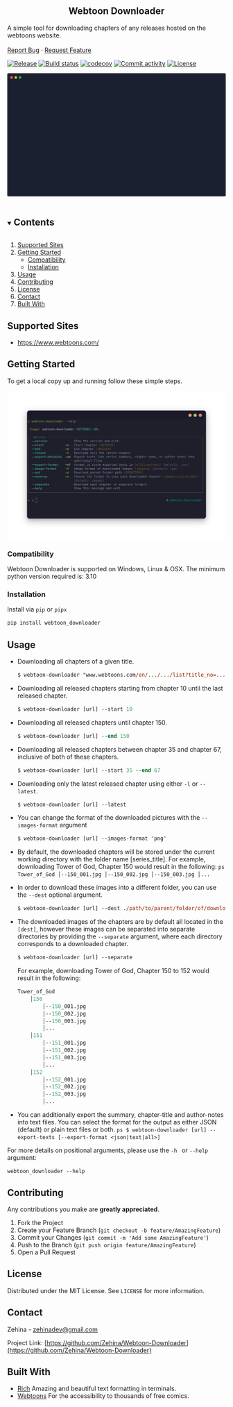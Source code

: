 <!-- PROJECT LOGO -->
<br />
<p align="center">

  <h2 align="center">Webtoon Downloader</h2>

  <p align="cen">
    A simple tool for downloading chapters of any releases hosted on the webtoons website.
    <br />
    <br />
    <a href="https://github.com/Zehina/Webtoon-Downloader/issues">Report Bug</a>
    ·
    <a href="https://github.com/Zehina/Webtoon-Downloader/issues">Request Feature</a>
  </p>
</p>

[![Release](https://img.shields.io/github/v/release/Zehina/webtoon-downloader)](https://img.shields.io/github/v/release/Zehina/webtoon-downloader)
[![Build status](https://img.shields.io/github/actions/workflow/status/Zehina/webtoon-downloader/main.yml?branch=main)](https://github.com/Zehina/webtoon-downloader/actions/workflows/main.yml?query=branch%3Amain)
[![codecov](https://codecov.io/gh/Zehina/webtoon-downloader/branch/main/graph/badge.svg)](https://codecov.io/gh/Zehina/webtoon-downloader)
[![Commit activity](https://img.shields.io/github/commit-activity/m/Zehina/webtoon-downloader)](https://img.shields.io/github/commit-activity/m/Zehina/webtoon-downloader)
[![License](https://img.shields.io/github/license/Zehina/webtoon-downloader)](https://img.shields.io/github/license/Zehina/webtoon-downloader)

<p align="center">
  <img src="https://raw.githubusercontent.com/Zehina/Webtoon-Downloader/da001b7f9198a842610e09d3e45a31b0f5e0b9e9/docs/imgs/demo.svg">
</p>

<!-- TABLE OF CONTENTS -->
<details open="open">
  <summary><h2 style="display: inline-block">Contents</h2></summary>
  <ol>
    <li><a href="#supported-sites">Supported Sites</a></li>
    <li>
      <a href="#getting-started">Getting Started</a>
      <ul>
        <li><a href="#compatibility">Compatibility</a></li>
        <li><a href="#installation">Installation</a></li>
      </ul>
    </li>
    <li><a href="#usage">Usage</a></li>
    <li><a href="#contributing">Contributing</a></li>
    <li><a href="#license">License</a></li>
    <li><a href="#contact">Contact</a></li>
    <li><a href="#built-with">Built With</a></li>
  </ol>
</details>

## Supported Sites

- https://www.webtoons.com/

<!-- GETTING STARTED -->

## Getting Started

To get a local copy up and running follow these simple steps.

<p align="center">
  <img src="https://github.com/Zehina/Webtoon-Downloader/blob/master/docs/imgs/help.png?raw=true">
</p>

### Compatibility

Webtoon Downloader is supported on Windows, Linux & OSX. The minimum python version required is: 3.10

### Installation

Install via `pip` or `pipx`

```sh
pip install webtoon_downloader
```

<!-- USAGE EXAMPLES -->

## Usage

- Downloading all chapters of a given title.
  ```ps
  $ webtoon-downloader "www.webtoons.com/en/.../.../list?title_no=...&page=1"
  ```
- Downloading all released chapters starting from chapter 10 until the last released chapter.
  ```ps
  $ webtoon-downloader [url] --start 10
  ```
- Downloading all released chapters until chapter 150.
  ```ps
  $ webtoon-downloader [url] --end 150
  ```
- Downloading all released chapters between chapter 35 and chapter 67, inclusive of both of these chapters.
  ```ps
  $ webtoon-downloader [url] --start 35 --end 67
  ```
- Downloading only the latest released chapter using either `-l` or `--latest`.
  ```ps
  $ webtoon-downloader [url] --latest
  ```
- You can change the format of the downloaded pictures with the `--images-format` argument
  ```ps
  $ webtoon-downloader [url] --images-format 'png'
  ```
- By default, the downloaded chapters will be stored under the current working directory with the folder name [series_title].
  For example, downloading Tower of God, Chapter 150 would result in the following:
  `ps
Tower_of_God
    │--150_001.jpg
    │--150_002.jpg
    │--150_003.jpg
    │...
`
- In order to download these images into a different folder, you can use the `--dest` optional argument.

  ```ps
  $ webtoon-downloader [url] --dest ./path/to/parent/folder/of/downloaded/images
  ```

* The downloaded images of the chapters are by default all located in the `[dest]`, however these images can be separated into separate directories by providing the `--separate` argument, where each directory corresponds to a downloaded chapter.

  ```ps
  $ webtoon-downloader [url] --separate
  ```

  For example, downloading Tower of God, Chapter 150 to 152 would result in the following:

  ```ps
  Tower_of_God
      │150
          │--150_001.jpg
          │--150_002.jpg
          │--150_003.jpg
          │...
      │151
          │--151_001.jpg
          │--151_002.jpg
          │--151_003.jpg
          │...
      │152
          │--152_001.jpg
          │--152_002.jpg
          │--152_003.jpg
          │...
  ```

- You can additionally export the summary, chapter-title and author-notes into text files.
  You can select the format for the output as either JSON (default) or plain text files or both.
  `ps
$ webtoon-downloader [url] --export-texts [--export-format <json|text|all>]
`

For more details on positional arguments, please use the `-h ` or `--help` argument:

```console
webtoon_downloader --help
```

<!-- CONTRIBUTING -->

## Contributing

Any contributions you make are **greatly appreciated**.

1. Fork the Project
2. Create your Feature Branch (`git checkout -b feature/AmazingFeature`)
3. Commit your Changes (`git commit -m 'Add some AmazingFeature'`)
4. Push to the Branch (`git push origin feature/AmazingFeature`)
5. Open a Pull Request

<!-- LICENSE -->

## License

Distributed under the MIT License. See `LICENSE` for more information.

<!-- CONTACT -->

## Contact

Zehina - zehinadev@gmail.com

Project Link: [https://github.com/Zehina/Webtoon-Downloader](https://github.com/Zehina/Webtoon-Downloader)

<!-- ACKNOWLEDGEMENTS -->

## Built With

- [Rich](https://github.com/willmcgugan/rich) Amazing and beautiful text formatting in terminals.
- [Webtoons](https://webtoons.com) For the accessibility to thousands of free comics.

<!-- MARKDOWN LINKS & IMAGES -->
<!-- https://www.markdownguide.org/basic-syntax/#reference-style-links -->

[contributors-shield]: https://img.shields.io/github/contributors/Zehina/repo.svg?style=for-the-badge
[contributors-url]: https://github.com/Zehina/Webtoon-Downloader/graphs/contributors
[forks-shield]: https://img.shields.io/github/forks/Zehina/repo.svg?style=for-the-badge
[forks-url]: https://github.com/Zehina/Webtoon-Downloader/network/members
[stars-shield]: https://img.shields.io/github/stars/Zehina/repo.svg?style=for-the-badge
[stars-url]: https://github.com/Zehina/Webtoon-Downloader/stargazers
[issues-shield]: https://img.shields.io/github/issues/Zehina/repo.svg?style=for-the-badge
[issues-url]: https://github.com/Zehina/Webtoon-Downloader/issues
[license-shield]: https://img.shields.io/github/license/Zehina/repo.svg?style=for-the-badge
[license-url]: https://github.com/Zehina/Webtoon-Downloader/blob/master/LICENSE.txt
[linkedin-shield]: https://img.shields.io/badge/-LinkedIn-black.svg?style=for-the-badge&logo=linkedin&colorB=555
[linkedin-url]: https://linkedin.com/in/Zehina
